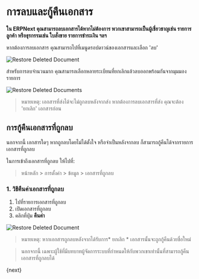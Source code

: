 <!-- add-breadcrumbs -->
# การลบและกู้คืนเอกสาร

**ใน ERPNext คุณสามารถลบเอกสารได้หากไม่ต้องการ พวกเขาสามารถเป็นผู้เชี่ยวชาญเช่น รายการ ลูกค้า หรือธุรกรรมเช่น ใบสั่งขาย รายการชำระเงิน ฯลฯ**

หากต้องการลบเอกสาร คุณสามารถไปที่เมนูดรอปดาวน์ของเอกสารและเลือก 'ลบ'

![Restore Deleted Document](/docs/assets/img/using-erpnext/using-restore-1.png)

สำหรับการลบจำนวนมาก คุณสามารถเลือกหลายระเบียนที่ยกเลิกแล้วลบออกพร้อมกันจากมุมมองรายการ

![Restore Deleted Documents](/docs/assets/img/using-erpnext/using-restore-3.gif)

> หมายเหตุ: เอกสารที่ส่งได้จะไม่ถูกลบหลังจากส่ง หากต้องการลบเอกสารที่ส่ง คุณจะต้อง 'ยกเลิก' เอกสารก่อน

## การกู้คืนเอกสารที่ถูกลบ

นอกจากนี้ เอกสารใดๆ หากถูกลบโดยไม่ได้ตั้งใจ หรือจำเป็นหลังจากลบ ก็สามารถกู้คืนได้จากรายการเอกสารที่ถูกลบ

ในการเข้าถึงเอกสารที่ถูกลบ ให้ไปที่: 

> หน้าหลัก > การตั้งค่า > ข้อมูล > เอกสารที่ถูกลบ

### 1. วิธีคืนค่าเอกสารที่ถูกลบ

1. ไปที่รายการเอกสารที่ถูกลบ
2. เปิดเอกสารที่ถูกลบ
3. คลิกที่ปุ่ม **คืนค่า**

![Restore Deleted Document](/docs/assets/img/using-erpnext/using-restore-2.gif)

> หมายเหตุ: หากเอกสารถูกลบหลังจากได้รับการ* ยกเลิก * เอกสารนั้นจะถูกกู้คืนด้วยชื่อใหม่

> นอกจากนี้ เฉพาะผู้ใช้ที่มีบทบาทผู้จัดการระบบที่กำหนดให้กับพวกเขาเท่านั้นที่สามารถกู้คืนเอกสารที่ถูกลบได้

{next}
